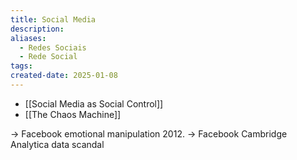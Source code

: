 ```yaml
---
title: Social Media
description: 
aliases:
  - Redes Sociais
  - Rede Social
tags: 
created-date: 2025-01-08
---
```



- [[Social Media as Social Control]]
- [[The Chaos Machine]]



-> Facebook emotional manipulation 2012.
-> Facebook Cambridge Analytica data scandal